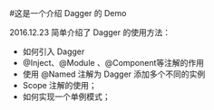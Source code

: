 #这是一个介绍 Dagger 的 Demo

2016.12.23
简单介绍了 Dagger 的使用方法：
- 如何引入 Dagger
- @Inject、@Module 、@Component等注解的作用
- 使用 @Named 注解为 Dagger 添加多个不同的实例
- Scope 注解的使用；
- 如何实现一个单例模式；